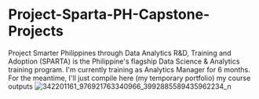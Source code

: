 # Project-Sparta-PH-Capstone-Projects
Project Smarter Philippines through Data Analytics R&D, Training and Adoption (SPARTA) is the Philippine's flagship Data Science & Analytics training program.
I'm currently training as Analytics Manager for 6 months.
For the meantime, I'll just compile here (my temporary portfolio) my course outputs
![342201161_976921763340966_3992885589435962234_n](https://github.com/Dennis-Zapatos/Project-Sparta-PH-Capstone-Projects/assets/134060585/edb0d8c5-d81a-49a1-89c0-22723c601337)
